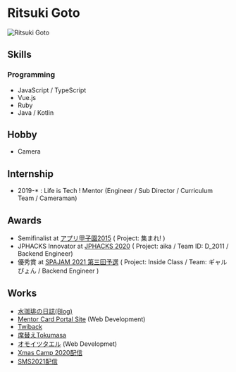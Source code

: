 # Ritsuki Goto
![Ritsuki Goto](https://live.staticflickr.com/65535/51114969657_20af092126_k_d.jpg)

## Skills
### Programming
- JavaScript / TypeScript
- Vue.js
- Ruby
- Java / Kotlin

### 

## Hobby
- Camera

## Internship

- 2019-* : Life is Tech ! Mentor (Engineer / Sub Director / Curriculum Team / Cameraman)

## Awards

- Semifinalist  at [アプリ甲子園2015](https://twitter.com/applikoshien/status/650525989961756672/photo/1) ( Project: 集まれ! )
- JPHACKS Innovator at [JPHACKS 2020](https://jphacks.com/2020/result/innovator/) ( Project: aika / Team ID: D_2011 / Backend Engineer)
- 優秀賞 at [SPAJAM 2021 第三回予選](https://www.spajam.jp/result/) ( Project: Inside Class / Team: ギャルぴょん / Backend Engineer )

## Works

- [水珈琲の日誌(Blog)](https://www.mizucoffee.com/)
- [Mentor Card Portal Site](https://card.lit-kansai-mentors.com/) (Web Development)
- [Twiback](https://twiback.mizucoffee.net/)
- [席替えTokumasa](https://sekigae-tokumasa.lit-kansai-mentors.com/)
- [オモイツタエル](http://omoitsutaeru.herokuapp.com/) (Web Developmet)
- [Xmas Camp 2020配信](https://twitter.com/yosaysawakkuma/status/1344277827332440068)
- [SMS2021配信](https://twitter.com/lit_mizu/status/1367094130128523269)

